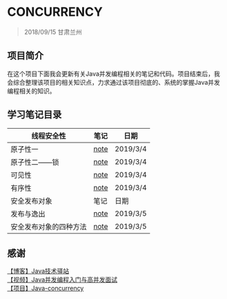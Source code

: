 # CONCURRENCY
> 2018/09/15 甘肃兰州

## 项目简介
在这个项目下面我会更新有关Java并发编程相关的笔记和代码。项目结束后，我会综合整理该项目的相关知识点，力求通过该项目彻底的、系统的掌握Java并发编程相关的知识。

## 学习笔记目录
线程安全性|笔记|日期
--|--|--
原子性一|[note](/note/原子性一.md)|2019/3/4
原子性二——锁|[note](/note/原子性二——锁.md)|2019/3/4
可见性|[note](/note/可见性.md)|2019/3/4
有序性|[note](/note/有序性.md)|2019/3/4
安全发布对象|笔记|日期
发布与逸出|[note](/note/发布与逸出.md)|2019/3/5
安全发布对象的四种方法|[note](/note/安全发布对象的四种方法.md)|2019/3/5

## 感谢
[【博客】Java技术驿站](http://cmsblogs.com/)   
[【视频】Java并发编程入门与高并发面试](https://coding.imooc.com/class/195.html)  
[【项目】Java-concurrency](https://github.com/CL0610/Java-concurrency)